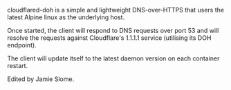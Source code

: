 cloudflared-doh is a simple and lightweight DNS-over-HTTPS that users the latest Alpine linux as the underlying host.


Once started, the client will respond to DNS requests over port 53 and will resolve the requests against Cloudflare's 1.1.1.1 service (utilising its DOH endpoint).

The client will update itself to the latest daemon version on each container restart.

Edited by Jamie Slome.
